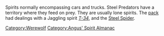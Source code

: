 Spirits normally encompassing cars and trucks. Steel Predators have a
territory where they feed on prey. They are usually lone spirits. The
[pack](pack "wikilink") had dealings with a Jaggling spirit
*[T-34](T-34 "wikilink")*, and the [Steel
Spider](Steel_Spider "wikilink").

[Category:Werewolf](Category:Werewolf "wikilink") [Category:Angus'
Spirit Almanac](Category:Angus'_Spirit_Almanac "wikilink")